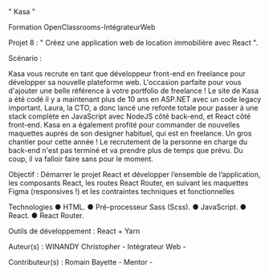" Kasa "

Formation OpenClassrooms-IntégrateurWeb

Projet 8 : " Créez une application web de location immobilière avec React ".

Scénario :

Kasa vous recrute en tant que développeur front-end en freelance pour développer sa nouvelle plateforme web.
L'occasion parfaite pour vous d'ajouter une belle référence à votre portfolio de freelance !
Le site de Kasa a été codé il y a maintenant plus de 10 ans en ASP.NET avec un code legacy important.
Laura, la CTO, a donc lancé une refonte totale pour passer à une stack complète en JavaScript avec NodeJS côté back-end, et React côté front-end.
Kasa en a également profité pour commander de nouvelles maquettes auprès de son designer habituel, qui est en freelance. Un gros chantier pour cette année !
Le recrutement de la personne en charge du back-end n'est pas terminé et va prendre plus de temps que prévu. Du coup, il va falloir faire sans pour le moment.

Objectif :
Démarrer le projet React et développer l’ensemble de l’application, les composants React, les routes React Router, en suivant les maquettes Figma (responsives !) et les contraintes techniques et fonctionnelles

Technologies
● HTML.
● Pré-processeur Sass (Scss).
● JavaScript.
● React.
● React Router.

Outils de développement :
React + Yarn


Auteur(s) :
WINANDY Christopher - Intégrateur Web -

Contributeur(s) :
Romain Bayette - Mentor -
